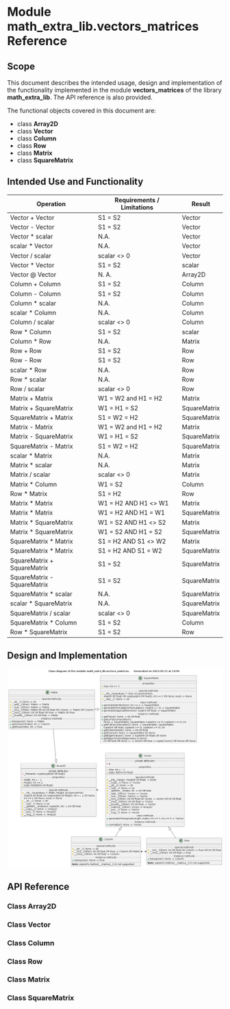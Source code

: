 # Module math_extra_lib.vectors_matrices Reference

## Scope

This document describes the intended usage, design and implementation of the functionality implemented in the module **vectors_matrices** of the library **math\_extra\_lib**. The API reference is also provided.

The functional objects covered in this document are:

* class **Array2D**
* class **Vector**
* class **Column**
* class **Row**
* class **Matrix**
* class **SquareMatrix**

## Intended Use and Functionality

| Operation                   | Requirements / Limitations | Result       |
| --------------------------- | -------------------------- | ------------ |
| Vector + Vector             | S1 = S2                    | Vector       |
| Vector - Vector             | S1 = S2                    | Vector       |
| Vector * scalar             | N.A.                       | Vector       |
| scalar * Vector             | N.A.                       | Vector       |
| Vector / scalar             | scalar <> 0                | Vector       |
| Vector * Vector             | S1 = S2                    | scalar       |
| Vector @ Vector             | N. A.                      | Array2D      |
| Column + Column             | S1 = S2                    | Column       |
| Column - Column             | S1 = S2                    | Column       |
| Column * scalar             | N.A.                       | Column       |
| scalar * Column             | N.A.                       | Column       |
| Column / scalar             | scalar <> 0                | Column       |
| Row * Column                | S1 = S2                    | scalar       |
| Column * Row                | N.A.                       | Matrix       |
| Row + Row                   | S1 = S2                    | Row          |
| Row - Row                   | S1 = S2                    | Row          |
| scalar * Row                | N.A.                       | Row          |
| Row * scalar                | N.A.                       | Row          |
| Row / scalar                | scalar <> 0                | Row          |
| Matrix + Matrix             | W1 = W2 and H1 = H2        | Matrix       |
| Matrix + SquareMatrix       | W1 = H1 = S2               | SquareMatrix |
| SquareMatrix + Matrix       | S1 = W2 = H2               | SquareMatrix |
| Matrix - Matrix             | W1 = W2 and H1 = H2        | Matrix       |
| Matrix - SquareMatrix       | W1 = H1 = S2               | SquareMatrix |
| SquareMatrix - Matrix       | S1 = W2 = H2               | SquareMatrix |
| scalar * Matrix             | N.A.                       | Matrix       |
| Matrix * scalar             | N.A.                       | Matrix       |
| Matrix / scalar             | scalar <> 0                | Matrix       |
| Matrix * Column             | W1 = S2                    | Column       |
| Row * Matrix                | S1 = H2                    | Row          |
| Matrix * Matrix             | W1 = H2 AND H1 <> W1       | Matrix       |
| Matrix * Matrix             | W1 = H2 AND H1 = W1        | SquareMatrix |
| Matrix * SquareMatrix       | W1 = S2 AND H1 <> S2       | Matrix       |
| Matrix * SquareMatrix       | W1 = S2 AND H1 = S2        | SquareMatrix |
| SquareMatrix * Matrix       | S1 = H2 AND S1 <> W2       | Matrix       |
| SquareMatrix * Matrix       | S1 = H2 AND S1 = W2        | SquareMatrix |
| SquareMatrix + SquareMatrix | S1 = S2                    | SquareMatrix |
| SquareMatrix - SquareMatrix | S1 = S2                    | SquareMatrix |
| SquareMatrix * scalar       | N.A.                       | SquareMatrix |
| scalar * SquareMatrix       | N.A.                       | SquareMatrix |
| SquareMatrix / scalar       | scalar <> 0                | SquareMatrix |
| SquareMatrix * Column       | S1 = S2                    | Column       |
| Row * SquareMatrix          | S1 = S2                    | Row          |

## Design and Implementation

![Class diagram](..\UML\vectors_matrices\vectors_matrices_classes.png)

## API Reference

### Class Array2D

### Class Vector

### Class Column

### Class Row

### Class Matrix

### Class SquareMatrix
